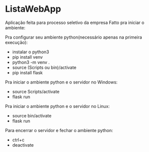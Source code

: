 # ListaWebApp
Aplicação feita para processo seletivo da empresa Fatto
pra iniciar o ambiente:

Pra configurar seu ambiente python(necessário apenas na primeira execução):
- instalar o python3
- pip install venv
- python3 -m venv .
- source (Scripts ou bin)/activate
- pip install flask


Pra iniciar o ambiente python e o servidor no Windows:
- source Scripts/activate
- flask run

Pra iniciar o ambiente python e o servidor no Linux:
- source bin/activate
- flask run

Para encerrar o servidor e fechar o ambiente python:
- ctrl+c
- deactivate